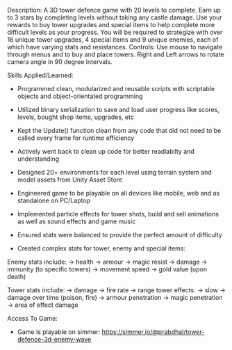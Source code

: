 Description:
A 3D tower defence game with 20 levels to complete. Earn up to 3 stars by completing levels without taking any castle damage. Use your rewards to buy tower upgrades and special items to help complete more difficult levels as your progress. You will be required to strategize with over 16 unique tower upgrades, 4 special items and 9 unique enemies, each of which have varying stats and resistances. 
Controls:
Use mouse to navigate through menus and to buy and place towers. Right and Left arrows to rotate camera angle in 90 degree intervals.

Skills Applied/Learned: 
- Programmed clean, modularized and reusable scripts with scriptable objects and object-orientated programming

- Utilized binary serialization to save and load user progress like scores, levels, bought shop items, upgrades, etc

- Kept the Update() function clean from any code that did not need to be called every frame for runtime efficiency 

- Actively went back to clean up code for better readiabilty and understanding

- Designed 20+ environments for each level using terrain system and model assets from Unity Asset Store

- Engineered game to be playable on all devices like mobile, web and as standalone on PC/Laptop

- Implemented particle effects for tower shots, build and sell animations as well as sound effects and game music 

- Ensured stats were balanced to provide the perfect amount of difficulty

- Created complex stats for tower, enemy and special items:

Enemy stats include: 
-> health
-> armour
-> magic resist
-> damage
-> immunity (to specific towers)
-> movement speed
-> gold value (upon death)

Tower stats include: 
-> damage
-> fire rate
-> range
tower effects: 
-> slow
-> damage over time (poison, fire)
-> armour penetration
-> magic penetration
-> area of effect damage 

Access To Game:
- Game is playable on simmer: https://simmer.io/@prabdhal/tower-defence-3d-enemy-wave
